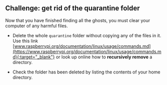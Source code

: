 ## Challenge: get rid of the quarantine folder

Now that you have finished finding all the ghosts, you must clear your computer of any harmful files.

+ Delete the whole `quarantine` folder without copying any of the files in it. Use this link [www.raspberrypi.org/documentation/linux/usage/commands.md](https://www.raspberrypi.org/documentation/linux/usage/commands.md){:target="_blank"} or look up online how to **recursively remove** a directory.

+ Check the folder has been deleted by listing the contents of your home directory.
